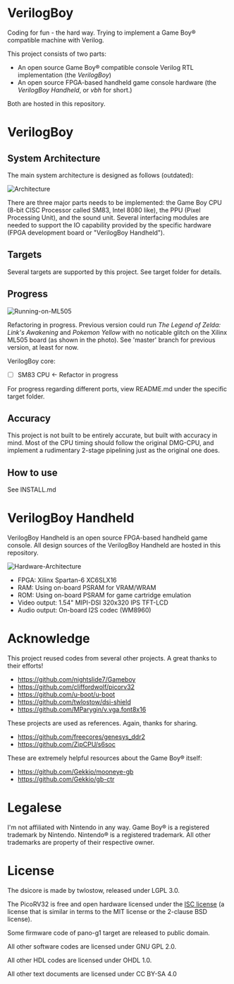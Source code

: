 VerilogBoy
==========

Coding for fun - the hard way. Trying to implement a Game Boy® compatible machine with Verilog.

This project consists of two parts:

 - An open source Game Boy® compatible console Verilog RTL implementation (the *VerilogBoy*)
 - An open source FPGA-based handheld game console hardware (the *VerilogBoy Handheld*, or *vbh* for short.)

Both are hosted in this repository.

# VerilogBoy

## System Architecture

The main system architecture is designed as follows (outdated):

![Architecture](https://cdn.hackaday.io/images/6958041523363605244.jpg)

There are three major parts needs to be implemented: the Game Boy CPU (8-bit CISC Processor called SM83, Intel 8080 like), the PPU (Pixel Processing Unit), and the sound unit. Several interfacing modules are needed to support the IO capability provided by the specific hardware (FPGA development board or "VerilogBoy Handheld").

## Targets

Several targets are supported by this project. See target folder for details.

## Progress

![Running-on-ML505](https://cdn.hackaday.io/images/8583531548721704232.jpg)

Refactoring in progress. Previous version could run *The Legend of Zelda: Link's Awakening* and *Pokemon Yellow* with no noticable glitch on the Xilinx ML505 board (as shown in the photo). See 'master' branch for previous version, at least for now.

VerilogBoy core:
 - [ ] SM83 CPU <- Refactor in progress

For progress regarding different ports, view README.md under the specific target folder.

## Accuracy

This project is not built to be entirely accurate, but built with accuracy in mind. Most of the CPU timing should follow the original DMG-CPU, and implement a rudimentary 2-stage pipelining just as the original one does.

## How to use

See INSTALL.md

# VerilogBoy Handheld

VerilogBoy Handheld is an open source FPGA-based handheld game console. All design sources of the VerilogBoy Handheld are hosted in this repository.

![Hardware-Architecture](https://github.com/zephray/VerilogBoy/raw/refactor/doc/hardware_arch.png)

 - FPGA: Xilinx Spartan-6 XC6SLX16
 - RAM: Using on-board PSRAM for VRAM/WRAM
 - ROM: Using on-board PSRAM for game cartridge emulation
 - Video output: 1.54" MIPI-DSI 320x320 IPS TFT-LCD
 - Audio output: On-board I2S codec (WM8960)

# Acknowledge

This project reused codes from several other projects. A great thanks to their efforts!

 - https://github.com/nightslide7/Gameboy
 - https://github.com/cliffordwolf/picorv32
 - https://github.com/u-boot/u-boot
 - https://github.com/twlostow/dsi-shield
 - https://github.com/MParygin/v.vga.font8x16

These projects are used as references. Again, thanks for sharing.

 - https://github.com/freecores/genesys_ddr2
 - https://github.com/ZipCPU/s6soc

These are extremely helpful resources about the Game Boy® itself:

 - https://github.com/Gekkio/mooneye-gb
 - https://github.com/Gekkio/gb-ctr

# Legalese

I'm not affiliated with Nintendo in any way. Game Boy® is a registered trademark by Nintendo. Nintendo® is a registered trademark. All other trademarks are property of their respective owner.

# License

The dsicore is made by twlostow, released under LGPL 3.0.

The PicoRV32 is free and open hardware licensed under the [ISC license](http://en.wikipedia.org/wiki/ISC_license)
(a license that is similar in terms to the MIT license or the 2-clause BSD license).

Some firmware code of pano-g1 target are released to public domain.

All other software codes are licensed under GNU GPL 2.0.

All other HDL codes are licensed under OHDL 1.0.

All other text documents are licensed under CC BY-SA 4.0
